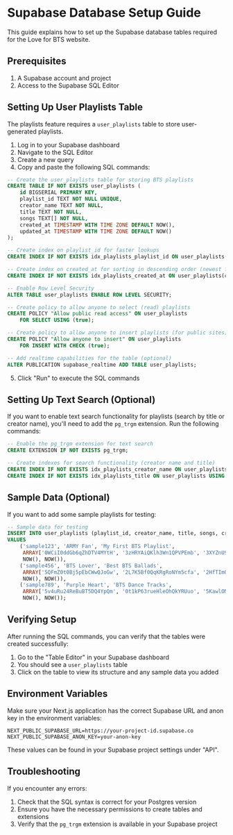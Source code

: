 # Supabase Database Setup Guide

This guide explains how to set up the Supabase database tables required for the Love for BTS website.

## Prerequisites

1. A Supabase account and project
2. Access to the Supabase SQL Editor

## Setting Up User Playlists Table

The playlists feature requires a `user_playlists` table to store user-generated playlists.

1. Log in to your Supabase dashboard
2. Navigate to the SQL Editor
3. Create a new query
4. Copy and paste the following SQL commands:

```sql
-- Create the user_playlists table for storing BTS playlists
CREATE TABLE IF NOT EXISTS user_playlists (
    id BIGSERIAL PRIMARY KEY,
    playlist_id TEXT NOT NULL UNIQUE,
    creator_name TEXT NOT NULL,
    title TEXT NOT NULL,
    songs TEXT[] NOT NULL,
    created_at TIMESTAMP WITH TIME ZONE DEFAULT NOW(),
    updated_at TIMESTAMP WITH TIME ZONE DEFAULT NOW()
);

-- Create index on playlist_id for faster lookups
CREATE INDEX IF NOT EXISTS idx_playlists_playlist_id ON user_playlists(playlist_id);

-- Create index on created_at for sorting in descending order (newest first)
CREATE INDEX IF NOT EXISTS idx_playlists_created_at ON user_playlists(created_at DESC);

-- Enable Row Level Security
ALTER TABLE user_playlists ENABLE ROW LEVEL SECURITY;

-- Create policy to allow anyone to select (read) playlists
CREATE POLICY "Allow public read access" ON user_playlists
    FOR SELECT USING (true);

-- Create policy to allow anyone to insert playlists (for public sites)
CREATE POLICY "Allow anyone to insert" ON user_playlists
    FOR INSERT WITH CHECK (true);

-- Add realtime capabilities for the table (optional)
ALTER PUBLICATION supabase_realtime ADD TABLE user_playlists;
```

5. Click "Run" to execute the SQL commands

## Setting Up Text Search (Optional)

If you want to enable text search functionality for playlists (search by title or creator name), you'll need to add the `pg_trgm` extension. Run the following commands:

```sql
-- Enable the pg_trgm extension for text search
CREATE EXTENSION IF NOT EXISTS pg_trgm;

-- Create indexes for search functionality (creator name and title)
CREATE INDEX IF NOT EXISTS idx_playlists_creator_name ON user_playlists USING gin(creator_name gin_trgm_ops);
CREATE INDEX IF NOT EXISTS idx_playlists_title ON user_playlists USING gin(title gin_trgm_ops);
```

## Sample Data (Optional)

If you want to add some sample playlists for testing:

```sql
-- Sample data for testing
INSERT INTO user_playlists (playlist_id, creator_name, title, songs, created_at, updated_at)
VALUES 
    ('sample123', 'ARMY Fan', 'My First BTS Playlist', 
     ARRAY['0WCiI0ddGb6qZhDTV4MYtH', '3zHRYAiQKlh3Wn1QPVPEmb', '3XYZnU9DrScDXdJP1hn5fL'], 
     NOW(), NOW()),
    ('sample456', 'BTS Lover', 'Best BTS Ballads', 
     ARRAY['5QFmZ0t0Bj5pEbCWwQJoGw', '2L7K5Bf0QqKRgRoNYm5cfa', '2HfTImQTnOJOQVN00XcOZj', '0K9Rc4ahO7Q1Rjk4quSMIx'], 
     NOW(), NOW()),
    ('sample789', 'Purple Heart', 'BTS Dance Tracks', 
     ARRAY['5v4uRu24ReBuBT5DQ4YpQm', '0t1kP63rueHleOhQkYRUuo', '5KawlOMHjWeUjQtnuRs22c', '5KAwJC3H1OhS0SWuGU2k7E', '7qrcE1uHuVbYyv8Ic5oVyu'], 
     NOW(), NOW());
```

## Verifying Setup

After running the SQL commands, you can verify that the tables were created successfully:

1. Go to the "Table Editor" in your Supabase dashboard
2. You should see a `user_playlists` table
3. Click on the table to view its structure and any sample data you added

## Environment Variables

Make sure your Next.js application has the correct Supabase URL and anon key in the environment variables:

```
NEXT_PUBLIC_SUPABASE_URL=https://your-project-id.supabase.co
NEXT_PUBLIC_SUPABASE_ANON_KEY=your-anon-key
```

These values can be found in your Supabase project settings under "API".

## Troubleshooting

If you encounter any errors:

1. Check that the SQL syntax is correct for your Postgres version
2. Ensure you have the necessary permissions to create tables and extensions
3. Verify that the `pg_trgm` extension is available in your Supabase project 